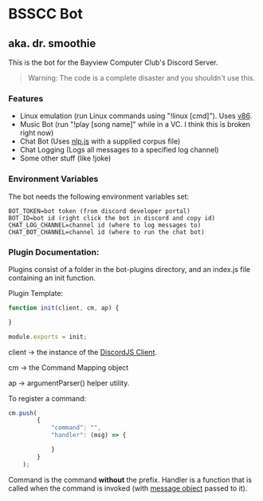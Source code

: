 # BSSCC Bot
## aka. dr. smoothie

This is the bot for the Bayview Computer Club's Discord Server. 

> Warning: The code is a complete disaster and you shouldn't use this.


### Features

* Linux emulation (run Linux commands using "!linux [cmd]"). Uses [v86](https://github.com/copy/v86).
* Music Bot (run "!play [song name]" while in a VC. I think this is broken right now)
* Chat Bot (Uses [nlp.js](https://github.com/axa-group/nlp.js) with a supplied corpus file)
* Chat Logging (Logs all messages to a specified log channel)
* Some other stuff (like !joke)

### Environment Variables
The bot needs the following environment variables set:
```dotenv
BOT_TOKEN=bot token (from discord developer portal)
BOT_ID=bot id (right click the bot in discord and copy id)
CHAT_LOG_CHANNEL=channel id (where to log messages to)
CHAT_BOT_CHANNEL=channel id (where to run the chat bot)
```

### Plugin Documentation:

Plugins consist of a folder in the bot-plugins directory, and an index.js file containing an init function.

Plugin Template:
```javascript
function init(client, cm, ap) {

}

module.exports = init;

```
client -> the instance of the [DiscordJS Client](https://discord.js.org/#/docs/main/stable/class/Client).

cm -> the Command Mapping object

ap -> argumentParser() helper utility.


To register a command:
```javascript
cm.push(
        {
            "command": "",
            "handler": (msg) => {

            }
        }
    );
```
Command is the command **without** the prefix. Handler is a function that is 
called when the command is invoked (with [message object](https://discord.js.org/#/docs/main/stable/class/Message) passed to it).
